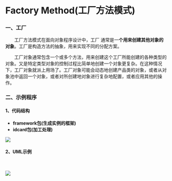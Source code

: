 # Factory Method(工厂方法模式)

### 一、工厂

&emsp;&emsp;工厂方法模式在面向对象程序设计中，工厂 通常是一**个用来创建其他对象的对象**。工厂是构造方法的抽象，用来实现不同的分配方案。

&emsp;&emsp;工厂对象通常包含一个或多个方法，用来创建这个工厂所能创建的各种类型的对象。又是特定类型对象的控制过程比简单地创建一个对象更复杂。在这种情况下，工厂对象就派上用场了。工厂对象可能会动态地创建产品类的对象，或者从对象池中返回一个对象，或者对所创建地对象进行复杂地配置，或者应用其他的操作。

### 二、示例程序

#### 1、代码结构

+ **framework包(生成实例的框架)**
+ **idcard包(加工处理)**



![](https://ae01.alicdn.com/kf/U4cbc49e0d74349ca84c6ea3b0a8b2b8es.png)

#### 2、UML示例



&emsp;&emsp;

![](https://ae01.alicdn.com/kf/Ub3e9317871b24aaea3b43187891796b9H.png)